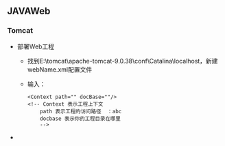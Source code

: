 ## JAVAWeb

### Tomcat

- 部署Web工程

  - 找到E:\tomcat\apache-tomcat-9.0.38\conf\Catalina\localhost，新建webName.xml配置文件

  - 输入：

    ```
    <Context path="" docBase=""/>
    <!-- Context 表示工程上下文
    	path 表示工程的访问路径  ：abc
    	docbase 表示你的工程目录在哪里
    	-->
    ```

- 

